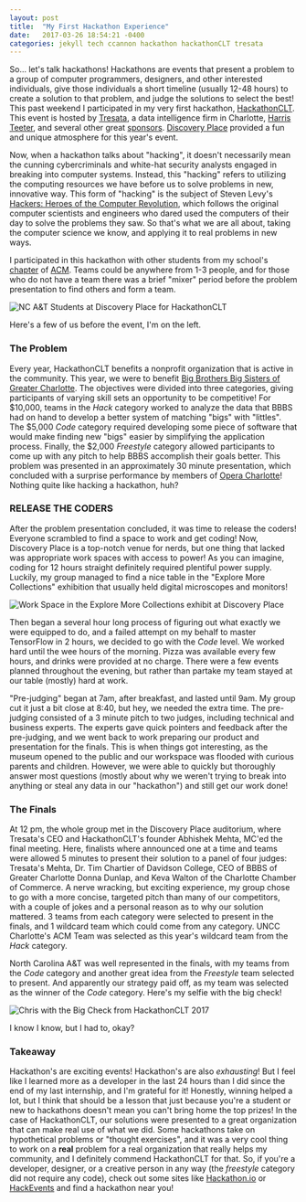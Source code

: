 ```yaml
---
layout: post
title:  "My First Hackathon Experience"
date:   2017-03-26 18:54:21 -0400
categories: jekyll tech ccannon hackathon hackathonCLT tresata
---
```

So... let's talk hackathons! Hackathons are events that present a problem to a group of computer programmers, designers, and other interested individuals, give those
individuals a short timeline (usually 12-48 hours) to create a solution to that problem, and judge the solutions to select the best! This past weekend I participated
in my very first hackathon, [HackathonCLT](www.hackathonCLT.org). This event is hosted by [Tresata](http://www.tresata.com), a data intelligence firm in Charlotte,
[Harris Teeter](htpp://www.harristeeter.com), and several other great [sponsors](http://hackathonclt.org/sponsors-partners/). [Discovery Place](https://www.science.discoveryplace.org)
provided a fun and unique atmosphere for this year's event.

Now, when a hackathon talks about "hacking", it doesn't necessarily mean the cunning cybercriminals and white-hat security analysts engaged in breaking into computer systems. Instead,
this "hacking" refers to utilizing the computing resources we have before us to solve problems in new, innovative way. This form of "hacking" is the subject of Steven Levy's
[Hackers: Heroes of the Computer Revolution](http://www.stevenlevy.com/index.php/books/hackers), which follows the original computer scientists and engineers who dared used the computers
of their day to solve the problems they saw. So that's what we are all about, taking the computer science we know, and applying it to real problems in new ways.

I participated in this hackathon with other students from my school's [chapter](http://csacm.ncat.edu) of [ACM](http://www.acm.org/about-acm/about-the-acm-organization). Teams could be
anywhere from 1-3 people, and for those who do not have a team there was a brief "mixer" period before the problem presentation to find others and form a team.

![NC A&T Students at Discovery Place for HackathonCLT](https://c1.staticflickr.com/1/679/33671101705_12ddfbd205_z.jpg)

Here's a few of us before the event, I'm on the left.

### The Problem
Every year, HackathonCLT benefits a nonprofit organization that is active in the community. This year, we were to benefit [Big Brothers Big Sisters of Greater Charlotte](http://bbbscharlotte.org).
The objectives were divided into three categories, giving participants of varying skill sets an opportunity to be competitive! For $10,000, teams in the _Hack_ category worked to analyze the data
that BBBS had on hand to develop a better system of matching "bigs" with "littles". The $5,000 _Code_ category required developing some piece of software that would make finding new "bigs" easier by simplifying the application process. Finally, the $2,000 _Freestyle_ category allowed participants to come up with any pitch to help BBBS accomplish their goals better. This problem was presented in an approximately 30 minute presentation, which concluded with a surprise performance by members of [Opera Charlotte](https://www.operacarolina.org)! Nothing quite like hacking a hackathon, huh?

### RELEASE THE CODERS
After the problem presentation concluded, it was time to release the coders! Everyone scrambled to find a space to work and get coding! Now, Discovery Place is a top-notch venue for nerds, but
one thing that lacked was appropriate work spaces with access to power! As you can imagine, coding for 12 hours straight definitely required plentiful power supply. Luckily, my group managed to find a nice table in the "Explore More Collections" exhibition that usually held digital microscopes and monitors!

![Work Space in the Explore More Collections exhibit at Discovery Place](https://c1.staticflickr.com/4/3706/32827767814_28bb74aa85_z.jpg)

Then began a several hour long process of figuring out what exactly we were equipped to do, and a failed attempt on my behalf to master TensorFlow in 2 hours, we decided to go with the _Code_ level. We worked hard until the wee hours of the morning. Pizza was available every few hours, and drinks were provided at no charge. There were a few events planned throughout the evening, but
rather than partake my team stayed at our table (mostly) hard at work.

"Pre-judging" began at 7am, after breakfast, and lasted until 9am. My group cut it just a bit close at 8:40, but hey, we needed the extra time. The pre-judging consisted of a 3 minute pitch to two judges, including technical and business experts. The experts gave quick pointers and feedback after the pre-judging, and we went back to work preparing our product and presentation for
the finals. This is when things got interesting, as the museum opened to the public and our workspace was flooded with curious parents and children. However, we were able to quickly but thoroughly answer most questions (mostly about why we weren't trying to break into anything or steal any data in our "hackathon") and still get our work done!

### The Finals

At 12 pm, the whole group met in the Discovery Place auditorium, where Tresata's CEO and HackathonCLT's founder Abhishek Mehta, MC'ed the final meeting. Here, finalists where announced one at a time and teams were allowed 5 minutes to present their solution to a panel of four judges: Tresata's Mehta, Dr. Tim Chartier of Davidson College, CEO of BBBS of Greater Charlotte Donna Dunlap, and Keva Walton of the Charlotte Chamber of Commerce. A nerve wracking, but exciting experience, my group chose to go with a more concise, targeted pitch than many of our competitors, with a
couple of jokes and a personal reason as to why our solution mattered. 3 teams from each category were selected to present in the finals, and 1 wildcard team which could come from any category.
UNCC Charlotte's ACM Team was selected as this year's wildcard team from the _Hack_ category.

North Carolina A&T was well represented in the finals, with my teams from the _Code_ category and another great idea from the _Freestyle_ team selected to present. And apparently our strategy
paid off, as my team was selected as the winner of the _Code_ category. Here's my selfie with the big check!

![Chris with the Big Check from HackathonCLT 2017](https://c1.staticflickr.com/3/2895/33630189456_74bc03d91e_z.jpg)

I know I know, but I had to, okay?

### Takeaway

Hackathon's are exciting events! Hackathon's are also _exhausting_! But I feel like I learned more as a developer in the last 24 hours than I did since the end of my last internship, and I'm
grateful for it! Honestly, winning helped a lot, but I think that should be a lesson that just because you're a student or new to hackathons doesn't mean you can't bring home the top prizes!
In the case of HackathonCLT, our solutions were presented to a great organization that can make real use of what we did. Some hackathons take on hypothetical problems or "thought exercises",
and it was a very cool thing to work on a **real** problem for a real organization that really helps my community, and I definitely commend HackathonCLT for that. So, if you're a developer,
designer, or a creative person in any way (the _freestyle_ category did not require any code), check out some sites like [Hackathon.io](http://www.hackathon.io) or [HackEvents](http://www.hackevents.co) and find a hackathon near you!
